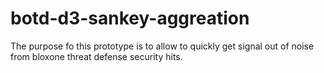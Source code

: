 # botd-d3-sankey-aggreation
The purpose fo this prototype is to allow to quickly get signal out of noise from bloxone threat defense security hits.
